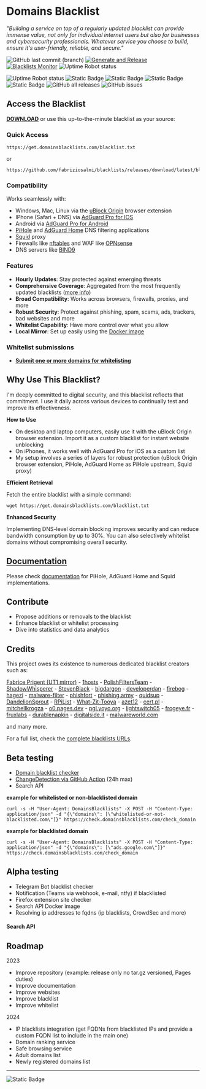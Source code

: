 # Domains Blacklist

_"Building a service on top of a regularly updated blacklist can provide immense value, not only for individual internet users but also for businesses and cybersecurity professionals. Whatever service you choose to build, ensure it's user-friendly, reliable, and secure."_

![GitHub last commit (branch)](https://img.shields.io/github/last-commit/fabriziosalmi/blacklists/main) [![Generate and Release](https://github.com/fabriziosalmi/blacklists/actions/workflows/generate-and-release.yml/badge.svg)](https://github.com/fabriziosalmi/blacklists/actions/workflows/generate-and-release.yml)  [![Blacklists Monitor](https://github.com/fabriziosalmi/blacklists/actions/workflows/changedetection.yml/badge.svg)](https://github.com/fabriziosalmi/blacklists/actions/workflows/changedetection.yml) ![Uptime Robot status](https://img.shields.io/uptimerobot/status/m795278126-d795cc268595633d462de235?label=Whitelisting%20request%20service)

![Uptime Robot status](https://img.shields.io/uptimerobot/status/m795276181-ea44caeb6a6db48fdc262ac6?label=website) ![Static Badge](https://img.shields.io/badge/blacklists-56-000000) ![Static Badge](https://img.shields.io/badge/blacklisted-2422817-cc0000) ![Static Badge](https://img.shields.io/badge/whitelisted-2177-00CC00) ![Static Badge](https://img.shields.io/badge/custom_blacklisted-546-000000) ![GitHub all releases](https://img.shields.io/github/downloads/fabriziosalmi/blacklists/total) ![GitHub issues](https://img.shields.io/github/issues/fabriziosalmi/blacklists)
## Access the Blacklist

**[DOWNLOAD](https://github.com/fabriziosalmi/blacklists/releases/download/latest/blacklist.txt)** or use this up-to-the-minute blacklist as your source:

### Quick Access

```
https://get.domainsblacklists.com/blacklist.txt
```
or
```
https://github.com/fabriziosalmi/blacklists/releases/download/latest/blacklist.txt
```
### Compatibility
Works seamlessly with:
- Windows, Mac, Linux via the [uBlock Origin](https://github.com/gorhill/uBlock#ublock-origin) browser extension
- IPhone (Safari + DNS) via [AdGuard Pro for IOS](https://download.adguard.com/d/18672/ios-pro?exid=3ail29lmsdyc84s84c0gkosgo)
- Android via [AdGuard Pro for Android](https://adguard.com/it/adguard-android/overview.html)
- [PiHole](https://pi-hole.net/) and [AdGuard Home](https://adguard.com/it/adguard-home/overview.html) DNS filtering applications
- [Squid](http://www.squid-cache.org/) proxy
- Firewalls like [nftables](https://github.com/fabriziosalmi/blacklists/blob/main/scripts/nft_blacklist_fqdn.sh) and WAF like [OPNsense](https://docs.opnsense.org/manual/how-tos/proxywebfilter.html)
- DNS servers like [BIND9](https://github.com/fabriziosalmi/blacklists/tree/main/docs#how-to-implement-the-rpz-blacklist-with-bind9)
  
### Features
- **Hourly Updates**: Stay protected against emerging threats
- **Comprehensive Coverage**: Aggregated from the most frequently updated blacklists ([more info](https://github.com/fabriziosalmi/blacklists/blob/main/docs/blacklists_reviews.md))
- **Broad Compatibility**: Works across browsers, firewalls, proxies, and more
- **Robust Security**: Protect against phishing, spam, scams, ads, trackers, bad websites and more
- **Whitelist Capability**: Have more control over what you allow
- **Local Mirror**: Set up easily using the [Docker image](https://hub.docker.com/repository/docker/fabriziosalmi/blacklists/)

### Whitelist submissions

- **[Submit one or more domains for whitelisting](https://req.domainsblacklists.com/)**
## Why Use This Blacklist?

I'm deeply committed to digital security, and this blacklist reflects that commitment. I use it daily across various devices to continually test and improve its effectiveness.

**How to Use**

- On desktop and laptop computers, easily use it with the uBlock Origin browser extension. Import it as a custom blacklist for instant website unblocking
- On iPhones, it works well with AdGuard Pro for iOS as a custom list
- My setup involves a series of layers for robust protection (uBlock Origin browser extension, PiHole, AdGuard Home as PiHole upstream, Squid proxy)

**Efficient Retrieval**

Fetch the entire blacklist with a simple command:

```
wget https://get.domainsblacklists.com/blacklist.txt
```

**Enhanced Security**

Implementing DNS-level domain blocking improves security and can reduce bandwidth consumption by up to 30%. You can also selectively whitelist domains without compromising overall security.

## [Documentation](https://github.com/fabriziosalmi/blacklists/blob/main/docs/README.md)

Please check [documentation](https://github.com/fabriziosalmi/blacklists/blob/main/docs/README.md) for PiHole, AdGuard Home and Squid implementations.
## Contribute

- Propose additions or removals to the blacklist
- Enhance blacklist or whitelist processing
- Dive into statistics and data analytics
## Credits

This project owes its existence to numerous dedicated blacklist creators such as:

[Fabrice Prigent (UT1 mirror)](https://github.com/olbat/ut1-blacklists) - [1hosts](https://badmojr.gitlab.io/1hosts/Lite/domains.txt) - [PolishFiltersTeam](https://gitlab.com/PolishFiltersTeam/) - [ShadowWhisperer](https://raw.githubusercontent.com/ShadowWhisperer/BlockLists/) - [StevenBlack](https://raw.githubusercontent.com/StevenBlack/hosts/) - [bigdargon](https://raw.githubusercontent.com/bigdargon/hostsVN/master/hosts) - [developerdan](https://www.github.developerdan.com/) - [firebog](https://v.firebog.net/hosts/AdguardDNS.txt) - [hagezi](https://gitlab.com/hagezi/) - [malware-filter](https://malware-filter.gitlab.io/) - [phishfort](https://raw.githubusercontent.com/phishfort/phishfort-lists/master/blacklists/domains.json) - [phishing.army](https://phishing.army/) - [quidsup](https://gitlab.com/quidsup/) - [DandelionSprout](https://raw.githubusercontent.com/DandelionSprout/adfilt/) - [RPiList](https://raw.githubusercontent.com/RPiList/specials/master/Blocklisten/) - [What-Zit-Tooya](https://github.com/What-Zit-Tooya/Ad-Block) - [azet12](https://raw.githubusercontent.com/azet12/KADhosts) - [cert.pl](https://hole.cert.pl) - [mitchellkrogza](https://raw.githubusercontent.com/mitchellkrogza/Ultimate.Hosts.Blacklist) - [o0.pages.dev](https://o0.pages.dev) - [pgl.yoyo.org](https://pgl.yoyo.org/) - [lightswitch05](https://raw.githubusercontent.com/lightswitch05/hosts/) - [frogeye.fr](https://hostfiles.frogeye.fr/) - [fruxlabs](https://rescure.fruxlabs.com/) - [durablenapkin](https://raw.githubusercontent.com/durablenapkin/scamblocklist/) - [digitalside.it](https://osint.digitalside.it/Threat-Intel/lists/latestdomains.txt) - [malwareworld.com](https://malwareworld.com/)

and many more.

For a full list, check the [complete blacklists URLs](https://github.com/fabriziosalmi/blacklists/blob/main/blacklists.fqdn.urls).
## Beta testing

- [Domain blacklist checker](https://review.domainsblacklists.com/)
- [ChangeDetection via GitHub Action](https://github.com/fabriziosalmi/blacklists/blob/main/docs/blacklists_reviews.md) (24h max)
- Search API

**example for whitelisted or non-blacklisted domain**
```
curl -s -H "User-Agent: DomainsBlacklists" -X POST -H "Content-Type: application/json" -d "{\"domains\": [\"whitelisted-or-not-blacklisted.com\"]}" https://check.domainsblacklists.com/check_domain
```

**example for blacklisted domain**
```
curl -s -H "User-Agent: DomainsBlacklists" -X POST -H "Content-Type: application/json" -d "{\"domains\": [\"ads.google.com\"]}" https://check.domainsblacklists.com/check_domain
```
  
## Alpha testing

- Telegram Bot blacklist checker
- Notification (Teams via webhook, e-mail, ntfy) if blacklisted
- Firefox extension site checker
- Search API Docker image
- Resolving ip addresses to fqdns (ip blacklists, CrowdSec and more)

#### Search API
  

## Roadmap

2023
- Improve repository (example: release only no tar.gz versioned, Pages duties)
- Improve documentation
- Improve websites
- Improve blacklist
- Improve whitelist


2024
- IP blacklists integration (get FQDNs from blacklisted IPs and provide a custom FQDN  list to include in the main one)
- Domain ranking service
- Safe browsing service
- Adult domains list
- Newly registered domains list



---
![Static Badge](https://img.shields.io/badge/DomainsBlacklists-For_a_safer_digital_experience-00ce00?style=for-the-badge)
